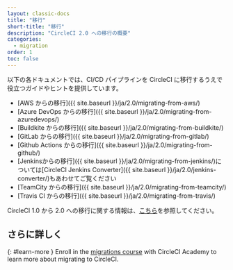 ```yaml
---
layout: classic-docs
title: "移行"
short-title: "移行"
description: "CircleCI 2.0 への移行の概要"
categories:
  - migration
order: 1
toc: false
---
```


以下の各ドキュメントでは、CI/CD パイプラインを CircleCI に移行するうえで役立つガイドやヒントを提供しています。

* [AWS からの移行]({{ site.baseurl }}/ja/2.0/migrating-from-aws/)
* [Azure DevOps からの移行]({{ site.baseurl }}/ja/2.0/migrating-from-azuredevops/)
* [Buildkite からの移行]({{ site.baseurl }}/ja/2.0/migrating-from-buildkite/)
* [GitLab からの移行]({{ site.baseurl }}/ja/2.0/migrating-from-gitlab/)
* [Github Actions からの移行]({{ site.baseurl }}/ja/2.0/migrating-from-github/)
* [Jenkinsからの移行]({{ site.baseurl }}/ja/2.0/migrating-from-jenkins/)については[CircleCI Jenkins Converter]({{ site.baseurl }}/ja/2.0/jenkins-converter/)もあわせてご覧ください
* [TeamCity からの移行]({{ site.baseurl }}/ja/2.0/migrating-from-teamcity/)
* [Travis CI からの移行]({{ site.baseurl }}/ja/2.0/migrating-from-travis/)

CircleCI 1.0 から 2.0 への移行に関する情報は、[こちら](https://circleci.com/docs/ja/2.0/upgrading/#section=server-administration)を参照してください。

## さらに詳しく
{: #learn-more }
Enroll in the [migrations course](https://academy.circleci.com/arm-course?access_code=public-2021) with CircleCI Academy to learn more about migrating to CircleCI.

